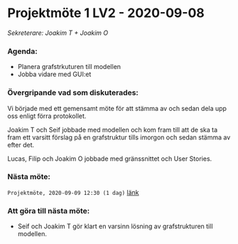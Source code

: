 # Projektmöte 1 LV2 - 2020-09-08
*Sekreterare: Joakim T + Joakim O*

### Agenda:
- Planera grafstrkuturen till modellen
- Jobba vidare med GUI:et

### Övergripande vad som diskuterades:

Vi började med ett gemensamt möte för att stämma av och sedan dela upp oss enligt förra protokollet.

Joakim T och Seif jobbade med modellen och kom fram till att de ska ta fram ett varsitt förslag på en grafstruktur tills imorgon och sedan stämma av efter det.

Lucas, Filip och Joakim O jobbade med gränssnittet och User Stories.


### Nästa möte:
```Projektmöte, 2020-09-09 12:30 (1 dag)``` [länk](https://github.com/DKWA0000/OOPP-HT20/blob/master/Dokumentation/Notes%20From%20Project%20Meetings/2020-09-09%20-%20Projektmöte%202%20LV2.md)

### Att göra till nästa möte:
- Seif och Joakim T gör klart en varsinn lösning av grafstrukturen till modellen.
